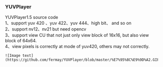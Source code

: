 ### YUVPlayer

YUVPlayer1.5 source code  
	1、support yuv 420 、yuv 422、yuv 444、high bit、 and so on  
	2、support nv12、nv21  but need opencv  
	3、support view CU that not just only view block of 16x16, but also view block of 64x64.  
	4、view pixels is correctly at mode of yuv420, others may not correctly.  
	
	![Image text](https://github.com/fermay/YUVPlayer/blob/master/%E7%95%8C%E9%9D%A2.GIF)


